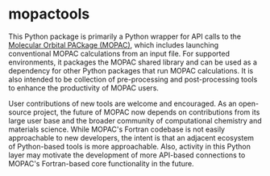 # mopactools

This Python package is primarily a Python wrapper for API calls to the [Molecular Orbital PACkage (MOPAC)](https://github.com/openmopac/mopac),
which includes launching conventional MOPAC calculations from an input file. For supported environments, it packages the MOPAC shared library
and can be used as a dependency for other Python packages that run MOPAC calculations. It is also intended to be
collection of pre-processing and post-processing tools to enhance the productivity of MOPAC users.

User contributions of new tools are welcome and encouraged. As an open-source project, the future of MOPAC now depends on contributions
from its large user base and the broader community of computational chemistry and materials science. While MOPAC's Fortran codebase is
not easily approachable to new developers, the intent is that an adjacent ecosystem of Python-based tools is more approachable. Also,
activity in this Python layer may motivate the development of more API-based connections to MOPAC's Fortran-based core functionality in the future.
